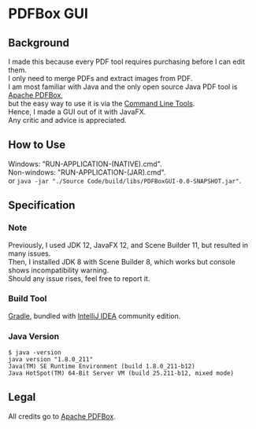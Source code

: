 # PDFBox GUI

## Background

I made this because every PDF tool requires purchasing before I can edit them.  
I only need to merge PDFs and extract images from PDF.  
I am most familiar with Java and the only open source Java PDF tool is [Apache PDFBox](https://pdfbox.apache.org/),  
but the easy way to use it is via the [Command Line Tools](https://pdfbox.apache.org/2.0/commandline.html).  
Hence, I made a GUI out of it with JavaFX.  
Any critic and advice is appreciated.  

## How to Use

Windows: "RUN-APPLICATION-(NATIVE).cmd".  
Non-windows: "RUN-APPLICATION-(JAR).cmd".  
or `java -jar "./Source Code/build/libs/PDFBoxGUI-0.0-SNAPSHOT.jar"`.  

## Specification

### Note

Previously, I used JDK 12, JavaFX 12, and Scene Builder 11, but resulted in many issues.  
Then, I installed JDK 8 with Scene Builder 8, which works but console shows incompatibility warning.  
Should any issue rises, feel free to report it.  

### Build Tool

[Gradle](https://gradle.org/), bundled with [IntelliJ IDEA](https://www.jetbrains.com/idea/) community edition.

### Java Version

```CMD
$ java -version
java version "1.8.0_211"
Java(TM) SE Runtime Environment (build 1.8.0_211-b12)
Java HotSpot(TM) 64-Bit Server VM (build 25.211-b12, mixed mode)
```

## Legal

All credits go to [Apache PDFBox](https://pdfbox.apache.org/).  
